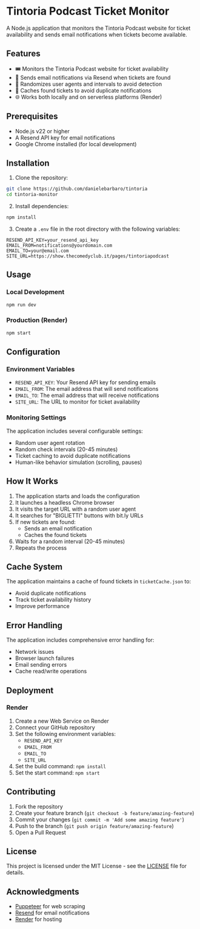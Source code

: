 # Tintoria Podcast Ticket Monitor

A Node.js application that monitors the Tintoria Podcast website for ticket availability and sends email notifications when tickets become available.

## Features

- 🎟️ Monitors the Tintoria Podcast website for ticket availability
- 📧 Sends email notifications via Resend when tickets are found
- 🔄 Randomizes user agents and intervals to avoid detection
- 💾 Caches found tickets to avoid duplicate notifications
- 🌐 Works both locally and on serverless platforms (Render)

## Prerequisites

- Node.js v22 or higher
- A Resend API key for email notifications
- Google Chrome installed (for local development)

## Installation

1. Clone the repository:
```bash
git clone https://github.com/danielebarbaro/tintoria
cd tintoria-monitor
```

2. Install dependencies:
```bash
npm install
```

3. Create a `.env` file in the root directory with the following variables:
```env
RESEND_API_KEY=your_resend_api_key
EMAIL_FROM=notifications@yourdomain.com
EMAIL_TO=your@email.com
SITE_URL=https://show.thecomedyclub.it/pages/tintoriapodcast
```

## Usage

### Local Development
```bash
npm run dev
```

### Production (Render)
```bash
npm start
```

## Configuration

### Environment Variables

- `RESEND_API_KEY`: Your Resend API key for sending emails
- `EMAIL_FROM`: The email address that will send notifications
- `EMAIL_TO`: The email address that will receive notifications
- `SITE_URL`: The URL to monitor for ticket availability

### Monitoring Settings

The application includes several configurable settings:

- Random user agent rotation
- Random check intervals (20-45 minutes)
- Ticket caching to avoid duplicate notifications
- Human-like behavior simulation (scrolling, pauses)

## How It Works

1. The application starts and loads the configuration
2. It launches a headless Chrome browser
3. It visits the target URL with a random user agent
4. It searches for "BIGLIETTI" buttons with bit.ly URLs
5. If new tickets are found:
   - Sends an email notification
   - Caches the found tickets
6. Waits for a random interval (20-45 minutes)
7. Repeats the process

## Cache System

The application maintains a cache of found tickets in `ticketCache.json` to:
- Avoid duplicate notifications
- Track ticket availability history
- Improve performance

## Error Handling

The application includes comprehensive error handling for:
- Network issues
- Browser launch failures
- Email sending errors
- Cache read/write operations

## Deployment

### Render

1. Create a new Web Service on Render
2. Connect your GitHub repository
3. Set the following environment variables:
   - `RESEND_API_KEY`
   - `EMAIL_FROM`
   - `EMAIL_TO`
   - `SITE_URL`
4. Set the build command: `npm install`
5. Set the start command: `npm start`

## Contributing

1. Fork the repository
2. Create your feature branch (`git checkout -b feature/amazing-feature`)
3. Commit your changes (`git commit -m 'Add some amazing feature'`)
4. Push to the branch (`git push origin feature/amazing-feature`)
5. Open a Pull Request

## License

This project is licensed under the MIT License - see the [LICENSE](LICENSE) file for details.

## Acknowledgments

- [Puppeteer](https://pptr.dev/) for web scraping
- [Resend](https://resend.com) for email notifications
- [Render](https://render.com) for hosting 